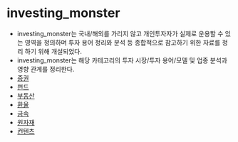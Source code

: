 # investing_monster
- investing_monster는 국내/해외를 가리지 않고 개인투자자가 실제로 운용할 수 있는 영역을 정의하며 투자 용어 정리와 분석 등 종합적으로 참고하기 위한 자료를 정리 하기 위해 개설되었다.
- investing_monster는 해당 카테고리의 투자 시장/투자 용어/모델 및 업종 분석과 영향 관계를 정리한다.
- [증권](/stock)
- [펀드](/fund)
- [부동산](/real_estate)
- [환율](/exchange_rate)
- [금속](/metal)
- [원자재](/raw_materials)
- [컨텐츠](/contents) 
